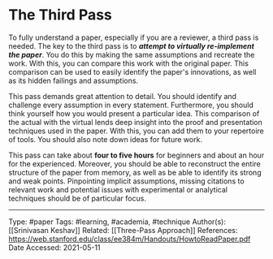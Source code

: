 # The Third Pass

To fully understand a paper, especially if you are a reviewer, a third pass is needed. The key to the third pass is to ***attempt to virtually re-implement the paper***. You do this by making the same assumptions and recreate the work. With this, you can compare this work with the original paper. This comparison can be used to easily identify the paper's innovations, as well as its hidden failings and assumptions.

This pass demands great attention to detail. You should identify and challenge every assumption in every statement. Furthermore, you should think yourself how you would present a particular idea. This comparison of the actual with the virtual lends deep insight into the proof and presentation techniques used in the paper. With this, you can add them to your repertoire of tools. You should also note down ideas for future work.

This pass can take about **four to five hours** for beginners and about an hour for the experienced. Moreover, you should be able to reconstruct the entire structure of the paper from memory, as well as be able to identify its strong and weak points. Pinpointing implicit assumptions, missing citations to relevant work and potential issues with experimental or analytical techniques should be of particular focus.

---
Type:
#paper
Tags:
#learning, #academia, #technique
Author(s):
[[Srinivasan Keshav]]
Related:
[[Three-Pass Approach]]
References:
https://web.stanford.edu/class/ee384m/Handouts/HowtoReadPaper.pdf
Date Accessed:
2021-05-11
